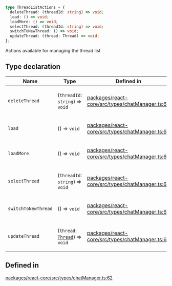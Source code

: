 ```ts
type ThreadListActions = {
  deleteThread: (threadId: string) => void;
  load: () => void;
  loadMore: () => void;
  selectThread: (threadId: string) => void;
  switchToNewThread: () => void;
  updateThread: (thread: Thread) => void;
};
```

Actions available for managing the thread list

## Type declaration

<table>
<thead>
<tr>
<th>Name</th>
<th>Type</th>
<th>Defined in</th>
</tr>
</thead>
<tbody>
<tr>
<td>

`deleteThread`

</td>
<td>

(`threadId`: `string`) => `void`

</td>
<td>

[packages/react-core/src/types/chatManager.ts:69](https://github.com/thesysdev/crayonai/blob/868f459d859250eef3283635b1127c3c68c35546/frontend-sdk/packages/react-core/src/types/chatManager.ts#L69)

</td>
</tr>
<tr>
<td>

`load`

</td>
<td>

() => `void`

</td>
<td>

[packages/react-core/src/types/chatManager.ts:63](https://github.com/thesysdev/crayonai/blob/868f459d859250eef3283635b1127c3c68c35546/frontend-sdk/packages/react-core/src/types/chatManager.ts#L63)

</td>
</tr>
<tr>
<td>

`loadMore`

</td>
<td>

() => `void`

</td>
<td>

[packages/react-core/src/types/chatManager.ts:65](https://github.com/thesysdev/crayonai/blob/868f459d859250eef3283635b1127c3c68c35546/frontend-sdk/packages/react-core/src/types/chatManager.ts#L65)

</td>
</tr>
<tr>
<td>

`selectThread`

</td>
<td>

(`threadId`: `string`) => `void`

</td>
<td>

[packages/react-core/src/types/chatManager.ts:67](https://github.com/thesysdev/crayonai/blob/868f459d859250eef3283635b1127c3c68c35546/frontend-sdk/packages/react-core/src/types/chatManager.ts#L67)

</td>
</tr>
<tr>
<td>

`switchToNewThread`

</td>
<td>

() => `void`

</td>
<td>

[packages/react-core/src/types/chatManager.ts:66](https://github.com/thesysdev/crayonai/blob/868f459d859250eef3283635b1127c3c68c35546/frontend-sdk/packages/react-core/src/types/chatManager.ts#L66)

</td>
</tr>
<tr>
<td>

`updateThread`

</td>
<td>

(`thread`: [`Thread`](Thread.md)) => `void`

</td>
<td>

[packages/react-core/src/types/chatManager.ts:68](https://github.com/thesysdev/crayonai/blob/868f459d859250eef3283635b1127c3c68c35546/frontend-sdk/packages/react-core/src/types/chatManager.ts#L68)

</td>
</tr>
</tbody>
</table>

## Defined in

[packages/react-core/src/types/chatManager.ts:62](https://github.com/thesysdev/crayonai/blob/868f459d859250eef3283635b1127c3c68c35546/frontend-sdk/packages/react-core/src/types/chatManager.ts#L62)
